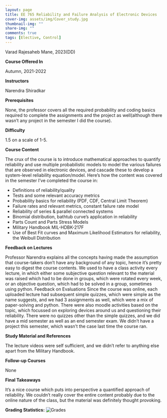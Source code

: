 ```yaml
---
layout: page
title: EE 765 Reliability and Failure Analysis of Electronic Devices
cover-img: assets/img/Cover_study.jpg
thumbnail-img: ""
share-img: ""
comments: true
tags: [Elective, Control]
---
```


Varad Rajesaheb Mane, 2023(DD)

**Course Offered In**

Autumn, 2021-2022

**Instructors**

Narendra Shiradkar

**Prerequisites**

None, the professor covers all the required probability and coding basics required to complete the assignments and the project as well(although there wasn’t any project in the semester I did the course).

**Difficulty**

1.5 on a scale of 1-5.

**Course Content**

The crux of the course is to introduce mathematical approaches to quantify reliability and use multiple probabilistic models to model the various failures that are observed in electronic devices, and cascade these to develop a system-level reliability equation/model. Here’s how the content was covered in the semester I’ve completed the course in:

- Definitions of reliability/quality
- Tests and some relevant accuracy metrics
- Probability basics for reliability (PDF, CDF, Central Limit Theorem)
- Failure rates and relevant metrics, constant failure rate model
- Reliability of series & parallel connected systems
- Binomial distribution, bathtub curve’s application in reliability
- Parts Count and Parts Stress Models
- Military Handbook MIL-HDBK-217F
- Use of Best Fit curves and Maximum Likelihood Estimators for reliability, the Weibull Distribution
 
**Feedback on Lectures**

Professor Narendra explains all the concepts having made the assumption that course-takers don’t have any background of any topic, hence it’s pretty easy to digest the course contents. We used to have a class activity every lecture, in which either some subjective question relevant to the material was raised which had to be done in groups, which were rotated every week, or an objective question, which had to be solved in a group, sometimes using python.
Feedback on Evaluations
Since the course was online, each uploaded lecture had subsequent simple quizzes, which were simple as the name suggests, and we had 3 assignments as well, which were a mix of paper-solving and python. There were also moodle activities based on the topic, which focussed on exploring devices around us and questioning their reliability. There were no quizzes other than the simple quizzes, and we did have a mid semester as well as an end semester exam. We didn’t have a project this semester, which wasn’t the case last time the course ran. 

**Study Material and References**

The lecture videos were self sufficient, and we didn’t refer to anything else apart from the Military Handbook.

**Follow-up Courses**

None

**Final Takeaways**

It’s a nice course which puts into perspective a quantified approach of reliability. We couldn’t really cover the entire content probably due to the online nature of the class, but the material was definitely thought provoking. 

**Grading Statistics:**
![Grades](EE765_grades.png)
